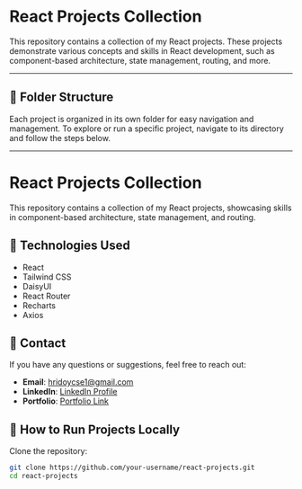 # React Projects Collection

This repository contains a collection of my React projects. These projects demonstrate various concepts and skills in React development, such as component-based architecture, state management, routing, and more.

---

## 📂 Folder Structure

Each project is organized in its own folder for easy navigation and management. To explore or run a specific project, navigate to its directory and follow the steps below.

---
# React Projects Collection

This repository contains a collection of my React projects, showcasing skills in component-based architecture, state management, and routing.

## 🌟 Technologies Used
- React
- Tailwind CSS
- DaisyUI
- React Router
- Recharts
- Axios

## 📧 Contact
If you have any questions or suggestions, feel free to reach out:

- **Email**: [hridoycse1@gmail.com](mailto:hridoycse1@gmail.com)
- **LinkedIn**: [LinkedIn Profile](https://www.linkedin.com/in/hridoy-shil)
- **Portfolio**: [Portfolio Link](https://hridoy-shil.netlify.app/)

## 📖 How to Run Projects Locally

 Clone the repository:
   ```bash
   git clone https://github.com/your-username/react-projects.git
   cd react-projects
